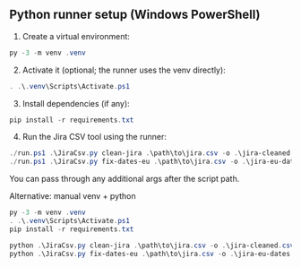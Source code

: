 ## Python runner setup (Windows PowerShell)

1. Create a virtual environment:

```powershell
py -3 -m venv .venv
```

2. Activate it (optional; the runner uses the venv directly):

```powershell
. .\.venv\Scripts\Activate.ps1
```

3. Install dependencies (if any):

```powershell
pip install -r requirements.txt
```

4. Run the Jira CSV tool using the runner:

```powershell
./run.ps1 .\JiraCsv.py clean-jira .\path\to\jira.csv -o .\jira-cleaned.csv
./run.ps1 .\JiraCsv.py fix-dates-eu .\path\to\jira.csv -o .\jira-eu-dates.csv
```

You can pass through any additional args after the script path.

Alternative: manual venv + python

```powershell
py -3 -m venv .venv
. .\.venv\Scripts\Activate.ps1
pip install -r requirements.txt

python .\JiraCsv.py clean-jira .\path\to\jira.csv -o .\jira-cleaned.csv
python .\JiraCsv.py fix-dates-eu .\path\to\jira.csv -o .\jira-eu-dates.csv
```

